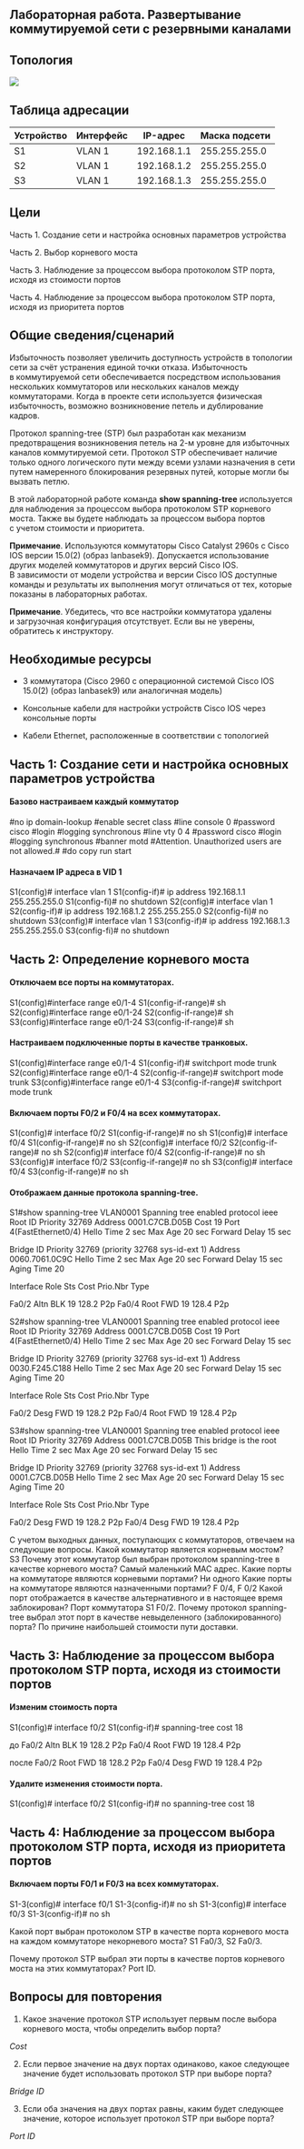 Лабораторная работа. Развертывание коммутируемой сети с резервными каналами
---------
Топология
---------
![](media/baa231110a4a2f671e605c80e495c1e6.png)

Таблица адресации
---------
| Устройство | Интерфейс | IP-адрес    | Маска подсети |
|------------|-----------|-------------|---------------|
| S1         | VLAN 1    | 192.168.1.1 | 255.255.255.0 |
| S2         | VLAN 1    | 192.168.1.2 | 255.255.255.0 |
| S3         | VLAN 1    | 192.168.1.3 | 255.255.255.0 |

Цели
---------
Часть 1. Создание сети и настройка основных параметров устройства

Часть 2. Выбор корневого моста

Часть 3. Наблюдение за процессом выбора протоколом STP порта, исходя из
стоимости портов

Часть 4. Наблюдение за процессом выбора протоколом STP порта, исходя из
приоритета портов

Общие сведения/сценарий
---------
Избыточность позволяет увеличить доступность устройств в топологии сети за счёт
устранения единой точки отказа. Избыточность в коммутируемой сети обеспечивается
посредством использования нескольких коммутаторов или нескольких каналов между
коммутаторами. Когда в проекте сети используется физическая избыточность,
возможно возникновение петель и дублирование кадров.

Протокол spanning-tree (STP) был разработан как механизм предотвращения
возникновения петель на 2-м уровне для избыточных каналов коммутируемой сети.
Протокол STP обеспечивает наличие только одного логического пути между всеми
узлами назначения в сети путем намеренного блокирования резервных путей, которые
могли бы вызвать петлю.

В этой лабораторной работе команда **show spanning-tree** используется для
наблюдения за процессом выбора протоколом STP корневого моста. Также вы будете
наблюдать за процессом выбора портов с учетом стоимости и приоритета.

**Примечание**. Используются коммутаторы Cisco Catalyst 2960s с Cisco IOS версии
15.0(2) (образ lanbasek9). Допускается использование других моделей коммутаторов
и других версий Cisco IOS. В зависимости от модели устройства и версии Cisco IOS
доступные команды и результаты их выполнения могут отличаться от тех, которые
показаны в лабораторных работах.

**Примечание**. Убедитесь, что все настройки коммутатора удалены и загрузочная
конфигурация отсутствует. Если вы не уверены, обратитесь к инструктору.

Необходимые ресурсы
---------
-   3 коммутатора (Cisco 2960 с операционной системой Cisco IOS 15.0(2) (образ
    lanbasek9) или аналогичная модель)

-   Консольные кабели для настройки устройств Cisco IOS через консольные порты

-   Кабели Ethernet, расположенные в соответствии с топологией

Часть 1:	Создание сети и настройка основных параметров устройства
---------

#### Базово настраиваем каждый коммутатор

#no ip domain-lookup
#enable secret class
#line console 0
#password cisco
#login
#logging synchronous
#line vty 0 4
#password cisco
#login
#logging synchronous
#banner motd #Attention. Unauthorized users are not allowed.#
#do copy run start

#### Назначаем IP адреса в VID 1

S1(config)# interface vlan 1
S1(config-if)# ip address 192.168.1.1 255.255.255.0
S1(config-fi)# no shutdown
S2(config)# interface vlan 1
S2(config-if)# ip address 192.168.1.2 255.255.255.0
S2(config-fi)# no shutdown
S3(config)# interface vlan 1
S3(config-if)# ip address 192.168.1.3 255.255.255.0
S3(config-fi)# no shutdown

Часть 2:	Определение корневого моста
---------

#### Отключаем все порты на коммутаторах.
S1(config)#interface range e0/1-4
S1(config-if-range)# sh
S2(config)#interface range e0/1-24
S2(config-if-range)# sh
S3(config)#interface range e0/1-24
S3(config-if-range)# sh
#### Настраиваем подключенные порты в качестве транковых.
S1(config)#interface range e0/1-4
S1(config-if)# switchport mode trunk
S2(config)#interface range e0/1-4
S2(config-if-range)# switchport mode trunk
S3(config)#interface range e0/1-4
S3(config-if-range)# switchport mode trunk
#### Включаем порты F0/2 и F0/4 на всех коммутаторах.
S1(config)# interface f0/2
S1(config-if-range)# no sh
S1(config)# interface f0/4
S1(config-if-range)# no sh
S2(config)# interface f0/2
S2(config-if-range)# no sh
S2(config)# interface f0/4
S2(config-if-range)# no sh
S3(config)# interface f0/2
S3(config-if-range)# no sh
S3(config)# interface f0/4
S3(config-if-range)# no sh
#### Отображаем данные протокола spanning-tree.

S1#show spanning-tree 
VLAN0001
Spanning tree enabled protocol ieee
Root ID Priority 32769
Address 0001.C7CB.D05B
Cost 19
Port 4(FastEthernet0/4)
Hello Time 2 sec Max Age 20 sec Forward Delay 15 sec

Bridge ID Priority 32769 (priority 32768 sys-id-ext 1)
Address 0060.7061.0C9C
Hello Time 2 sec Max Age 20 sec Forward Delay 15 sec
Aging Time 20

Interface Role Sts Cost Prio.Nbr Type

Fa0/2 Altn BLK 19 128.2 P2p
Fa0/4 Root FWD 19 128.4 P2p




S2#show spanning-tree 
VLAN0001
Spanning tree enabled protocol ieee
Root ID Priority 32769
Address 0001.C7CB.D05B
Cost 19
Port 4(FastEthernet0/4)
Hello Time 2 sec Max Age 20 sec Forward Delay 15 sec

Bridge ID Priority 32769 (priority 32768 sys-id-ext 1)
Address 0030.F245.C188
Hello Time 2 sec Max Age 20 sec Forward Delay 15 sec
Aging Time 20

Interface Role Sts Cost Prio.Nbr Type

Fa0/2 Desg FWD 19 128.2 P2p
Fa0/4 Root FWD 19 128.4 P2p

S3#show spanning-tree 
VLAN0001
Spanning tree enabled protocol ieee
Root ID Priority 32769
Address 0001.C7CB.D05B
This bridge is the root
Hello Time 2 sec Max Age 20 sec Forward Delay 15 sec

Bridge ID Priority 32769 (priority 32768 sys-id-ext 1)
Address 0001.C7CB.D05B
Hello Time 2 sec Max Age 20 sec Forward Delay 15 sec
Aging Time 20

Interface Role Sts Cost Prio.Nbr Type

Fa0/2 Desg FWD 19 128.2 P2p
Fa0/4 Desg FWD 19 128.4 P2p

С учетом выходных данных, поступающих с коммутаторов, отвечаем на следующие вопросы.
Какой коммутатор является корневым мостом? 
S3
Почему этот коммутатор был выбран протоколом spanning-tree в качестве корневого моста?
Самый маленький MAC адрес. 
Какие порты на коммутаторе являются корневыми портами? 
Ни одного
Какие порты на коммутаторе являются назначенными портами? 
F 0/4, F 0/2
Какой порт отображается в качестве альтернативного и в настоящее время заблокирован? 
Порт коммутатора S1 F0/2.
Почему протокол spanning-tree выбрал этот порт в качестве невыделенного (заблокированного) порта?
По причине наибольшей стоимости пути доставки. 

Часть 3:	Наблюдение за процессом выбора протоколом STP порта, исходя из стоимости портов
---------

#### Изменим стоимость порта
S1(config)# interface f0/2
S1(config-if)# spanning-tree cost 18

до 
Fa0/2 Altn BLK 19 128.2 P2p
Fa0/4 Root FWD 19 128.4 P2p

после
Fa0/2 Root FWD 18 128.2 P2p
Fa0/4 Desg FWD 19 128.4 P2p 

#### Удалите изменения стоимости порта.
S1(config)# interface f0/2
S1(config-if)# no spanning-tree cost 18

Часть 4:	Наблюдение за процессом выбора протоколом STP порта, исходя из приоритета портов
---------

#### Включаем порты F0/1 и F0/3 на всех коммутаторах.

S1-3(config)# interface f0/1
S1-3(config-if)# no sh
S1-3(config)# interface f0/3
S1-3(config-if)# no sh

Какой порт выбран протоколом STP в качестве порта корневого моста на каждом коммутаторе некорневого моста? 
S1 Fa0/3, S2 Fa0/3.

Почему протокол STP выбрал эти порты в качестве портов корневого моста на этих коммутаторах?
Port ID.

Вопросы для повторения
---------

1.  Какое значение протокол STP использует первым после выбора корневого моста, чтобы определить выбор порта?

*Cost*

2.  Если первое значение на двух портах одинаково, какое следующее значение
    будет использовать протокол STP при выборе порта?

*Bridge ID*

3.  Если оба значения на двух портах равны, каким будет следующее значение,
    которое использует протокол STP при выборе порта?

*Port ID*
